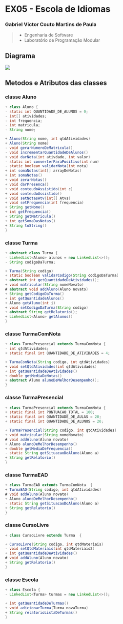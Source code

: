 # EX05  - Escola de Idiomas
### Gabriel Victor Couto Martins de Paula
> - Engenharia de Software
> - Laboratório de Programação Modular


## Diagrama
<img src="Diagrama.png"/>

## Metodos e Atributos das classes
### classe Aluno

```java
+ class Aluno {
- static int QUANTIDADE_DE_ALUNOS = 0;
- int[] atividades;
- int frequencia;
- int matricula;
- String nome;

+ Aluno(String nome, int qtdAtividades)
+ Aluno(String nome)
- void gerarNumeroDeMatricula()
- void incrementarQuantidadeDeAlunos()
+ void darNota(int ativdade, int valor)
- static int converterParaPositivo(int num)
- static boolean validarNota(int nota)
+ int somaNotas(int[] arrayDeNotas)
+ int somaNotas()
+ void zerarNotas()
+ void darPresenca()
+ void conteudoAssistido(int c)
+ void conteudoAssistido()
+ void setNotasAtv(int[] Atvs)
+ void setFrequencia(int frequencia)
+ String getNome()
+ int getFrequencia()
+ String getMatricula()
+ int getSomaDasNotas()
+ String toString()
}
```

### classe Turma 
```java
+ abstract class Turma {
- LinkedList<Aluno> alunos = new LinkedList<>();
- String codigoDaTurma;

+ Turma(String codigo)
+ static boolean validarCodigo(String codigoDaTurma)
+ abstract int getQuantidadeDeAtividades();
+ void matricular(String nomeNovato)
# abstract void addAluno(Aluno novato)
+ String getCodigoDaTurma()
+ int getQuantidadeAlunos()
+ Aluno getAluno(int i)
+ void setCodigoDaTurma(String codigo)
+ abstract String getRelatorio(); 
+ LinkedList<Aluno> getAlunos()
}
```

### classe TurmaComNota
```java
+ class TurmaPresencial extends TurmaComNota {
- int qtdAtividades;
+ static final int QUANTIDADE_DE_ATIVIDADES = 4;

+ TurmaComNota(String codigo, int qtdAtividades)
+ void setQtdAtividades(int qtdAtividades)
+ int getQuantidadeDeAtividades()
+ double getMediaDeNotas()
+ abstract Aluno alunoDeMelhorDesempenho();
}
```

### classe TurmaPresencial 
```java
+ class TurmaPresencial extends TurmaComNota {
+ static final int PONTUACAO_TOTAL = 100;
+ static final int QUANTIDADE_DE_AULAS = 20;
+ static final int QUANTIDADE_DE_ALUNOS = 20;

+ TurmaPresencial(String codigo, int qtdAtividades)
+ void matricular(String nomeNovato)
# void addAluno(Aluno novato)
+ Aluno alunoDeMelhorDesempenho()
+ double getMediaDeFrequencia()
- static String getSituacaoDoAluno(Aluno a)
+ String getRelatorio()
}
```

### classe TurmaEAD 
```java
+ class TurmaEAD extends TurmaComNota  {
+ TurmaEAD(String codigo, int qtdAtividades)
# void addAluno(Aluno novato)
+ Aluno alunoDeMelhorDesempenho()
- static String getSituacaoDoAluno(Aluno a)
+ String getRelatorio()
}
```

### classe CursoLivre 
```java
+ class CursoLivre extends Turma  {

+ CursoLivre(String codigo, int qtdMateriais)
- void setQtdMateriais(int qtdMateriais2)
+ int getQuantidadeDeAtividades()
# void addAluno(Aluno novato)
+ String getRelatorio()
}
```


### classe Escola
```java
+ class Escola {
- LinkedList<Turma> turmas = new LinkedList<>();

+ int getQuantidadeDeTurmas()
+ void adicionarTurma(Turma novaTurma)
+ String relatorioListaDeTurmas()
}

```

